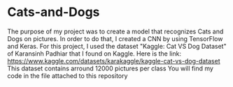 # Cats-and-Dogs
The purpose of my project was to create a model that recognizes Cats and Dogs  on pictures. In order to do that, I created a CNN by using TensorFlow and Keras.
For this project, I used the dataset "Kaggle: Cat VS Dog Dataset" of Karansinh Padhiar that I found on Kaggle. Here is the link: https://www.kaggle.com/datasets/karakaggle/kaggle-cat-vs-dog-dataset
This dataset contains arround 12000 pictures per class
You will find my code in the file attached to this repository
